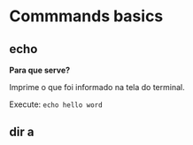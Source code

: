 # Commmands basics

## echo

**Para que serve?**

Imprime o que foi informado na tela do terminal.

Execute: `echo hello word`

## dir a